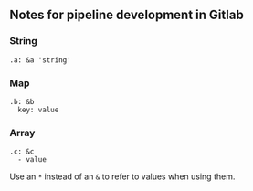 ## Notes for pipeline development in Gitlab

### String

```
.a: &a 'string'
```

### Map

```
.b: &b
  key: value
```

### Array

```
.c: &c
  - value
```

Use an `*` instead of an `&` to refer to values when using them.
